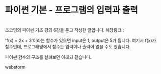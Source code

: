 # 파이썬 기본 - 프로그램의 입력과 출력

<br>
조코딩의 파이썬 기초 강의 6강을 듣고 작성한 글입니다. 
해당링크 : <https://www.youtube.com/watch?v=jRsXLEPnd6Q&list=PLU9-uwewPMe2AX9o9hFgv-nRvOcBdzvP5&index=7>

<br>

'f(x) = 2x + 3'이라는 함수가 있으면 input은 1, output은 5가 됩니다.
여기서 f(x)가 함수인데, 프로그래밍에서 함수는 입력이나 출력이 없을 수도 있습니다.

파이썬 함수의 구조를 살펴보면 아래돠 같습니다.

webstorm
